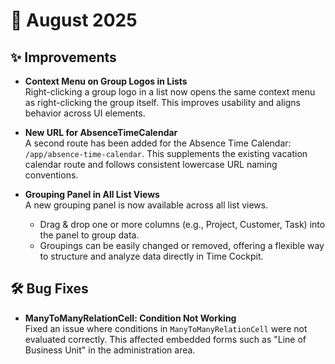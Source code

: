 # 📅 August 2025

## ✨ Improvements

- **Context Menu on Group Logos in Lists**  
  Right-clicking a group logo in a list now opens the same context menu as right-clicking the group itself. This improves usability and aligns behavior across UI elements.

- **New URL for AbsenceTimeCalendar**  
  A second route has been added for the Absence Time Calendar: `/app/absence-time-calendar`. This supplements the existing vacation calendar route and follows consistent lowercase URL naming conventions.

- **Grouping Panel in All List Views**  
  A new grouping panel is now available across all list views.  
  - Drag & drop one or more columns (e.g., Project, Customer, Task) into the panel to group data.  
  - Groupings can be easily changed or removed, offering a flexible way to structure and analyze data directly in Time Cockpit.

## 🛠 Bug Fixes

- **ManyToManyRelationCell: Condition Not Working**  
  Fixed an issue where conditions in `ManyToManyRelationCell` were not evaluated correctly. This affected embedded forms such as "Line of Business Unit" in the administration area.
